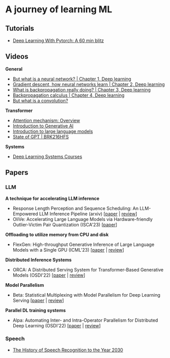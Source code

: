 # A journey of learning ML

## Tutorials
* [Deep Learning With Pytorch: A 60 min blitz](https://pytorch.org/tutorials/beginner/deep_learning_60min_blitz.html)

## Videos
**General**
* [But what is a neural network? | Chapter 1, Deep learning](https://youtu.be/aircAruvnKk)
* [Gradient descent, how neural networks learn | Chapter 2, Deep learning](https://youtu.be/IHZwWFHWa-w)
* [What is backpropagation really doing? | Chapter 3, Deep learning](https://youtu.be/Ilg3gGewQ5U)
* [Backpropagation calculus | Chapter 4, Deep learning](https://youtu.be/tIeHLnjs5U8)
* [But what is a convolution?](https://youtu.be/KuXjwB4LzSA) 

**Transformer**
* [Attention mechanism: Overview](https://youtu.be/fjJOgb-E41w)
* [Introduction to Generative AI](https://youtu.be/G2fqAlgmoPo)
* [Introduction to large language models](https://youtu.be/zizonToFXDs)
* [State of GPT | BRK216HFS](https://youtu.be/bZQun8Y4L2At)

**Systems**
* [Deep Learning Systems Courses](dlsyscourse.org)


## Papers
### LLM
**A technique for accelerating LLM inference**
* Response Length Perception and Sequence Scheduling: An LLM-Empowered LLM Inference Pipeline (arxiv) [[paper](https://arxiv.org/abs/2305.13144) | [review](reviews/sequence-scheduling.md)]
* OliVe: Accelerating Large Language Models via Hardware-friendly Outlier-Victim Pair Quantization (ISCA'23) [[paper](https://horizon-lab.org/pubs/isca23-olive.pdf)]


**Offloading to utilize memory from CPU and disk**
* FlexGen: High-throughput Generative Inference of Large Language Models with a Single GPU (ICML'23) [[paper](https://arxiv.org/abs/2303.06865) | [review](reviews/flexgen.md)]

**Distributed Inference Systems**
* ORCA: A Distributed Serving System for Transformer-Based Generative Models (OSDI'22) [[paper](https://www.usenix.org/system/files/osdi22-yu.pdf) | [review](reviews/orca.md)]

**Model Parallelism**
* Beta: Statistical Multiplexing with Model Parallelism for Deep Learning Serving [[paper]() | [review](reviews/beta.md)]

**Parallel DL training systems**
* Alpa: Automating Inter- and Intra-Operator Parallelism for Distributed Deep Learning (OSDI'22) [[paper](https://www.usenix.org/system/files/osdi22-zheng-lianmin.pdf) | [review](reviews/alpa.md)]


### Speech
* [The History of Speech Recognition to the Year 2030](https://arxiv.org/abs/2108.00084)
